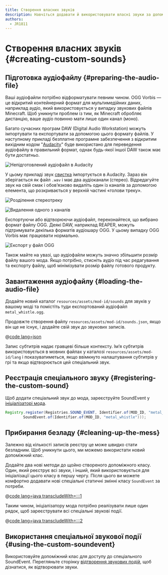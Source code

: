 ```yaml
---
title: Створення власних звуків
description: Навчіться додавати й використовувати власні звуки за допомогою реєстру.
authors:
  - JR1811
---
```


# Створення власних звуків {#creating-custom-sounds}

## Підготовка аудіофайлу {#preparing-the-audio-file}

Ваші аудіофайли потрібно відформатувати певним чином. OGG Vorbis — це відкритий контейнерний формат для мультимедійних даних, наприклад аудіо, який використовується у випадку звукових файлів Minecraft. Щоб уникнути проблем із тим, як Minecraft обробляє дистанцію, ваше аудіо повинно мати лише один канал (моно).

Багато сучасних програм DAW (Digital Audio Workstation) можуть імпортувати та експортувати за допомогою цього формату файлів. У наступному прикладі безплатне програмне забезпечення з відкритим вихідним кодом "[Audacity](https://www.audacityteam.org/)" буде використано для переведення аудіофайлу в правильний формат, однак будь-якої іншої DAW також має бути достатньо.

![Непідготовлений аудіофайл в Audacity](/assets/develop/sounds/custom_sounds_0.png)

У цьому прикладі звук [свистка](https://freesound.org/people/strongbot/sounds/568995/) імпортується в Audacity. Зараз він зберігається як файл `.wav` і має два аудіоканали (стерео). Відредагуйте звук на свій смак і обов’язково видаліть один із каналів за допомогою елемента, що розкривається у верхній частині «голови треку».

![Розділення стереотреку](/assets/develop/sounds/custom_sounds_1.png)

![Видалення одного з каналів](/assets/develop/sounds/custom_sounds_2.png)

Експортуючи або відтворюючи аудіофайл, переконайтеся, що вибрано формат файлу OGG. Деякі DAW, наприклад REAPER, можуть підтримувати декілька форматів аудіошару OGG. У цьому випадку OGG Vorbis має працювати нормально.

![Експорт у файл OGG](/assets/develop/sounds/custom_sounds_3.png)

Також майте на увазі, що аудіофайли можуть значно збільшити розмір файлу вашого мода. Якщо потрібно, стисніть аудіо під час редагування та експорту файлу, щоб мінімізувати розмір файлу готового продукту.

## Завантаження аудіофайлу {#loading-the-audio-file}

Додайте новий каталог `resources/assets/mod-id/sounds` для звуків у вашому моді та помістіть туди експортований аудіофайл `metal_whistle.ogg`.

Продовжте створення файлу `resources/assets/mod-id/sounds.json`, якщо він ще не існує, і додайте свій звук до звукових записів.

@[code lang=json](@/reference/latest/src/main/resources/assets/fabric-docs-reference/sounds.json)

Запис субтитрів надає гравцеві більше контексту. Ім’я субтитрів використовується в мовних файлах у каталозі `resources/assets/mod-id/lang` і показуватиметься, якщо ввімкнуто налаштування субтитрів у грі та якщо відтворюється цей спеціальний звук.

## Реєстрація спеціального звуку {#registering-the-custom-sound}

Щоб додати спеціальний звук до мода, зареєструйте SoundEvent у [ініціалізаторі мода](./getting-started/project-structure#entrypoints).

```java
Registry.register(Registries.SOUND_EVENT, Identifier.of(MOD_ID, "metal_whistle"),
        SoundEvent.of(Identifier.of(MOD_ID, "metal_whistle")));
```

## Прибирання безладу {#cleaning-up-the-mess}

Залежно від кількості записів реєстру це може швидко стати безладним. Щоб уникнути цього, ми можемо використати новий допоміжний клас.

Додайте два нові методи до щойно створеного допоміжного класу. Один, який реєструє всі звуки, і інший, який використовується для ініціалізації цього класу в першу чергу. Після цього ви можете комфортно додавати нові спеціальні статичні змінні класу `SoundEvent` за потреби.

@[code lang=java transcludeWith=:::1](@/reference/latest/src/main/java/com/example/docs/sound/CustomSounds.java)

Таким чином, ініціалізатору мода потрібно реалізувати лише один рядок, щоб зареєструвати всі спеціальні звукові події.

@[code lang=java transcludeWith=:::2](@/reference/latest/src/main/java/com/example/docs/sound/FabricDocsReferenceSounds.java)

## Використання спеціальної звукової події {#using-the-custom-soundevent}

Використовуйте допоміжний клас для доступу до спеціального SoundEvent. Перегляньте сторінку [відтворення звукових подій](./using-sounds), щоб дізнатися, як відтворювати звуки.
